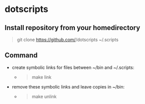 # dotscripts

## Install repository from your homedirectory
> git clone https://github.com/<USERNAME>/dotscripts ~/.scripts

## Command
* create symbolic links for files between ~/bin and ~/.scripts:
	- > make link

* remove these symbolic links and leave copies in ~/bin:
	-  > make unlink



